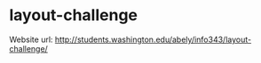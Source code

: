 layout-challenge
================

Website url: http://students.washington.edu/abely/info343/layout-challenge/

